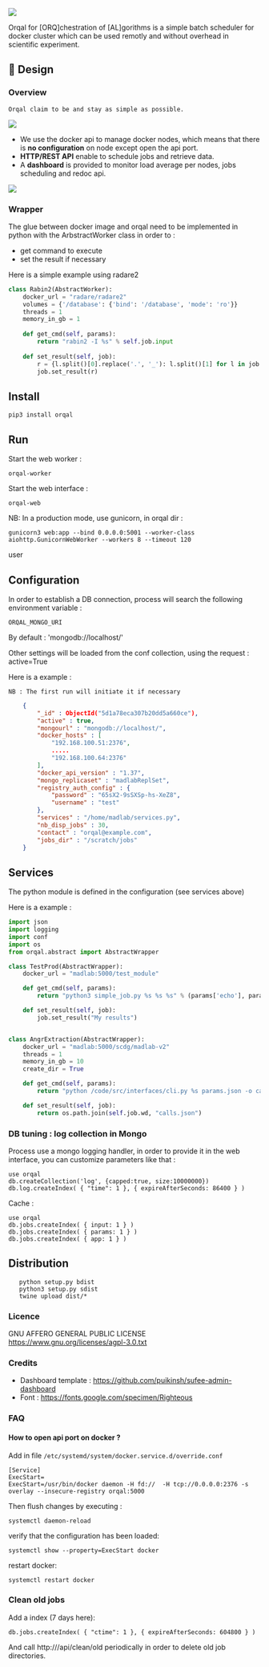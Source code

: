 ![](orqal/static/images/orqal.svg) 

Orqal for [ORQ]chestration of [AL]gorithms is a simple batch scheduler for docker cluster which can be used remotly and without overhead in scientific experiment.

## 📐 Design

### Overview
	Orqal claim to be and stay as simple as possible. 
![](orqal/static/images/orqal_overview.svg)

- We use the docker api to manage docker nodes, which means that there is **no configuration** on node except open the api port. 
- **HTTP/REST API** enable to schedule jobs and retrieve data.
- A **dashboard** is provided to monitor load average per nodes, jobs scheduling and redoc api.

![](orqal/static/images/dashboard.png)

### Wrapper

The glue between docker image and orqal need to be implemented in python with the ArbstractWorker class in order to :
- get command to execute
- set the result if necessary

Here is a simple example using radare2 

	
```python
class Rabin2(AbstractWorker):
    docker_url = "radare/radare2"
    volumes = {'/database': {'bind': '/database', 'mode': 'ro'}}
    threads = 1
    memory_in_gb = 1
	
    def get_cmd(self, params):
        return "rabin2 -I %s" % self.job.input
	
    def set_result(self, job):
        r = {l.split()[0].replace('.', '_'): l.split()[1] for l in job.stdout if len(l.split()) == 2}
        job.set_result(r)
```

## Install 

    pip3 install orqal 

## Run 


Start the web worker : 

    orqal-worker


Start the web interface : 

    orqal-web
    
NB: In a production mode, use gunicorn, in orqal dir : 

    gunicorn3 web:app --bind 0.0.0.0:5001 --worker-class aiohttp.GunicornWebWorker --workers 8 --timeout 120
user


    

## Configuration 

In order to establish a DB connection, process will search the following environment variable : 
    
    ORQAL_MONGO_URI

By default :  'mongodb://localhost/'

Other settings will be loaded from the conf collection, using the request : active=True

Here is a example : 

`NB : The first run will initiate it if necessary`

```json
    {
        "_id" : ObjectId("5d1a78eca307b20dd5a660ce"),
        "active" : true,
        "mongourl" : "mongodb://localhost/",
        "docker_hosts" : [ 
            "192.168.100.51:2376", 
            .....
            "192.168.100.64:2376"
        ],
        "docker_api_version" : "1.37",
        "mongo_replicaset" : "madlabReplSet",
        "registry_auth_config" : {
            "password" : "65sX2-9sSXSp-hs-XeZ8",
            "username" : "test"
        },
        "services" : "/home/madlab/services.py",
        "nb_disp_jobs" : 30,
        "contact" : "orqal@example.com",
        "jobs_dir" : "/scratch/jobs"
    }
```




## Services

The python module is defined in the configuration (see services above)

Here is a example : 

```python
import json
import logging
import conf
import os
from orqal.abstract import AbstractWrapper

class TestProd(AbstractWrapper):
    docker_url = "madlab:5000/test_module"

    def get_cmd(self, params):
        return "python3 simple_job.py %s %s %s" % (params['echo'], params['time'], params['exit_code'])

    def set_result(self, job):
        job.set_result("My results")


class AngrExtraction(AbstractWrapper):
    docker_url = "madlab:5000/scdg/madlab-v2"
    threads = 1
    memory_in_gb = 10
    create_dir = True

    def get_cmd(self, params):
        return "python /code/src/interfaces/cli.py %s params.json -o calls.json" % self.job.input

    def set_result(self, job):
        return os.path.join(self.job.wd, "calls.json")
```



### DB tuning : log collection in Mongo 

Process use a mongo logging handler, in order to provide it in the web interface, you can customize parameters like that : 

    use orqal
    db.createCollection('log', {capped:true, size:10000000}) 
    db.log.createIndex( { "time": 1 }, { expireAfterSeconds: 86400 } )


Cache : 

    use orqal
    db.jobs.createIndex( { input: 1 } )
    db.jobs.createIndex( { params: 1 } )
    db.jobs.createIndex( { app: 1 } )



## Distribution

```	
   python setup.py bdist
   python3 setup.py sdist
   twine upload dist/*
```

### Licence

GNU AFFERO GENERAL PUBLIC LICENSE
https://www.gnu.org/licenses/agpl-3.0.txt

### Credits 

- Dashboard template : https://github.com/puikinsh/sufee-admin-dashboard
- Font : https://fonts.google.com/specimen/Righteous

### FAQ 
#### How to open api port on docker ?

Add in file `/etc/systemd/system/docker.service.d/override.conf`

    [Service]
    ExecStart=
    ExecStart=/usr/bin/docker daemon -H fd://  -H tcp://0.0.0.0:2376 -s overlay --insecure-registry orqal:5000
    

Then flush changes by executing :
    
    systemctl daemon-reload

verify that the configuration has been loaded:
    
    systemctl show --property=ExecStart docker

restart docker:
    
    systemctl restart docker




### Clean old jobs

Add a index (7 days here):

	db.jobs.createIndex( { "ctime": 1 }, { expireAfterSeconds: 604800 } )

And call http://<server>/api/clean/old periodically in order to delete old job directories.

